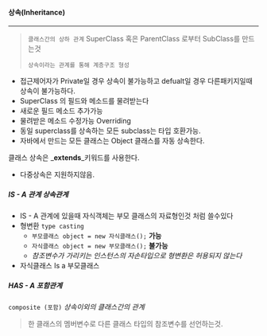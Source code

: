 #### 상속(Inheritance)

---

> `클래스간의 상하 관계` SuperClass 혹은 ParentClass 로부터 SubClass를 만드는것
>
> `상속이라는 관계를 통해 계층구조 형성`

* 접근제어자가 Private일 경우 상속이 불가능하고 defualt일 경우 다른패키지일때 상속이 불가능하다.
* SuperClass 의 필드와 메소드를 물려받는다
* 새로운 필드 메소드 추가가능
* 물려받은 메소드 수정가능 Overriding
* 동일 superclass를 상속하는 모든 subclass는 타입 호환가능.
* 자바에서 만드는 모든 클래스는 Object 클래스를 자동 상속한다.

클래스 상속은 _**extends**_키워드를 사용한다.

* 다중상속은 지원하지않음.

##### IS - A 관계 _상속관계_

- IS - A 관계에 있을때 자식객체는 부모 클래스의 자료형인것 처럼 쓸수있다
- 형변환 `type casting`
  - `부모클래스 object = new 자식클래스();` **가능**
  - `자식클래스 object = new 부모클래스();`  **불가능**
  - _참조변수가 가리키는 인스턴스의 자손타입으로 형변환은 허용되지 않는다_
- 자식클래스 Is  a 부모클래스

##### HAS - A _포함관계_

`composite (포함)`    _상속이외의 클래스간의 관계_

> 한 클래스의 멤버변수로 다른 클래스 타입의 참조변수를 선언하는것.







